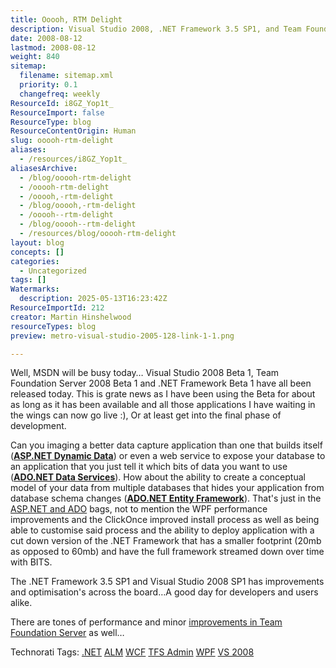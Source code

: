 ```yaml
---
title: Ooooh, RTM Delight
description: Visual Studio 2008, .NET Framework 3.5 SP1, and Team Foundation Server 2008 Beta 1 released, featuring major improvements for developers in data, performance, and deployment.
date: 2008-08-12
lastmod: 2008-08-12
weight: 840
sitemap:
  filename: sitemap.xml
  priority: 0.1
  changefreq: weekly
ResourceId: i8GZ_Yop1t_
ResourceImport: false
ResourceType: blog
ResourceContentOrigin: Human
slug: ooooh-rtm-delight
aliases:
  - /resources/i8GZ_Yop1t_
aliasesArchive:
  - /blog/ooooh-rtm-delight
  - /ooooh-rtm-delight
  - /ooooh,-rtm-delight
  - /blog/ooooh,-rtm-delight
  - /ooooh--rtm-delight
  - /blog/ooooh--rtm-delight
  - /resources/blog/ooooh-rtm-delight
layout: blog
concepts: []
categories:
  - Uncategorized
tags: []
Watermarks:
  description: 2025-05-13T16:23:42Z
ResourceImportId: 212
creator: Martin Hinshelwood
resourceTypes: blog
preview: metro-visual-studio-2005-128-link-1-1.png

---
```

Well, MSDN will be busy today… Visual Studio 2008 Beta 1, Team Foundation Server 2008 Beta 1 and .NET Framework Beta 1 have all been released today. This is grate news as I have been using the Beta for about as long as it has been available and all those applications I have waiting in the wings can now go live :), Or at least get into the final phase of development.

Can you imaging a better data capture application than one that builds itself ([**ASP.NET Dynamic Data**](http://www.asp.net/dynamicdata/)) or even a web service to expose your database to an application that you just tell it which bits of data you want to use ([**ADO.NET Data Services**](http://www.asp.net/learn/3.5-SP1/video-239.aspx)). How about the ability to create a conceptual model of your data from multiple databases that hides your application from database schema changes ([**ADO.NET Entity Framework**](http://www.asp.net/learn/3.5-SP1/video-245.aspx)). That's just in the [ASP.NET and ADO](http://www.asp.net/downloads/3.5-SP1/default.aspx) bags, not to mention the WPF performance improvements and the ClickOnce improved install process as well as being able to customise said process and the ability to deploy application with a cut down version of the .NET Framework that has a smaller footprint (20mb as opposed to 60mb) and have the full framework streamed down over time with BITS.

The .NET Framework 3.5 SP1 and Visual Studio 2008 SP1 has improvements and optimisation's across the board…A good day for developers and users alike.

There are tones of performance and minor [improvements in Team Foundation Server](http://blogs.msdn.com/bharry/archive/2008/04/28/team-foundation-server-2008-sp1.aspx) as well…

Technorati Tags: [.NET](http://technorati.com/tags/.NET) [ALM](http://technorati.com/tags/ALM) [WCF](http://technorati.com/tags/WCF) [TFS Admin](http://technorati.com/tags/TFS+Admin) [WPF](http://technorati.com/tags/WPF) [VS 2008](http://technorati.com/tags/VS+2008)
